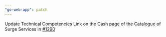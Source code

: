 ```yaml
---
"go-web-app": patch
---
```


Update Technical Competencies Link on the Cash page of the Catalogue of Surge Services in [#1290](https://github.com/IFRCGo/go-web-app/issues/1290)
